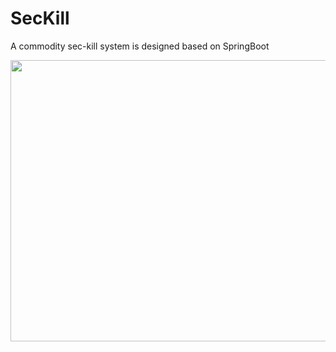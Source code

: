 # SecKill
A commodity sec-kill system is designed based on SpringBoot

<img src="https://github.com/Larry-Wendy/StayBooking/blob/main/gif/upstay.gif" width="700" height="450"/>
